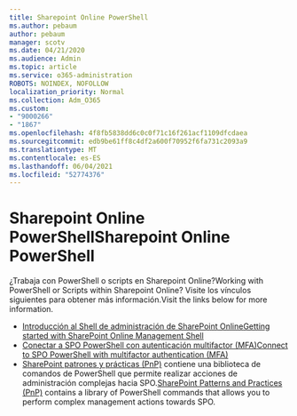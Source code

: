 ```yaml
---
title: Sharepoint Online PowerShell
ms.author: pebaum
author: pebaum
manager: scotv
ms.date: 04/21/2020
ms.audience: Admin
ms.topic: article
ms.service: o365-administration
ROBOTS: NOINDEX, NOFOLLOW
localization_priority: Normal
ms.collection: Adm_O365
ms.custom:
- "9000266"
- "1867"
ms.openlocfilehash: 4f8fb5838dd6c0c0f71c16f261acf1109dfcdaea
ms.sourcegitcommit: edb9be61ff8c4df2a600f70952f6fa731c2093a9
ms.translationtype: MT
ms.contentlocale: es-ES
ms.lasthandoff: 06/04/2021
ms.locfileid: "52774376"
---
```

# <a name="sharepoint-online-powershell"></a><span data-ttu-id="e9fda-102">Sharepoint Online PowerShell</span><span class="sxs-lookup"><span data-stu-id="e9fda-102">Sharepoint Online PowerShell</span></span>

<span data-ttu-id="e9fda-103">¿Trabaja con PowerShell o scripts en Sharepoint Online?</span><span class="sxs-lookup"><span data-stu-id="e9fda-103">Working with PowerShell or Scripts within Sharepoint Online?</span></span> <span data-ttu-id="e9fda-104">Visite los vínculos siguientes para obtener más información.</span><span class="sxs-lookup"><span data-stu-id="e9fda-104">Visit the links below for more information.</span></span>
- [<span data-ttu-id="e9fda-105">Introducción al Shell de administración de SharePoint Online</span><span class="sxs-lookup"><span data-stu-id="e9fda-105">Getting started with SharePoint Online Management Shell</span></span>](/powershell/sharepoint/sharepoint-online/connect-sharepoint-online?view=sharepoint-ps)
- [<span data-ttu-id="e9fda-106">Conectar a SPO PowerShell con autenticación multifactor (MFA)</span><span class="sxs-lookup"><span data-stu-id="e9fda-106">Connect to SPO PowerShell with multifactor authentication (MFA)</span></span>](/powershell/sharepoint/sharepoint-online/connect-sharepoint-online?view=sharepoint-ps#to-connect-with-multifactor-authentication-mfa)
- <span data-ttu-id="e9fda-107">[SharePoint patrones y prácticas (PnP)](/powershell/sharepoint/sharepoint-pnp/sharepoint-pnp-cmdlets?view=sharepoint-ps) contiene una biblioteca de comandos de PowerShell que permite realizar acciones de administración complejas hacia SPO.</span><span class="sxs-lookup"><span data-stu-id="e9fda-107">[SharePoint Patterns and Practices (PnP)](/powershell/sharepoint/sharepoint-pnp/sharepoint-pnp-cmdlets?view=sharepoint-ps) contains a library of PowerShell commands that allows you to perform complex management actions towards SPO.</span></span>